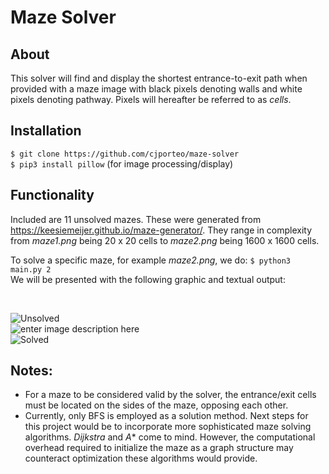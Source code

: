 # Maze Solver
## About
This solver will find and display the shortest entrance-to-exit path when provided with a maze image with black pixels denoting walls and white pixels denoting pathway. Pixels will hereafter be referred to as *cells*.

## Installation
``$ git clone https://github.com/cjporteo/maze-solver``
<br>
``$ pip3 install pillow`` (for image processing/display)

## Functionality
Included are 11 unsolved mazes. These were generated from https://keesiemeijer.github.io/maze-generator/. They range in complexity from *maze1.png* being 20 x 20 cells to *maze2.png* being 1600 x 1600 cells.

To solve a specific maze, for example *maze2.png*, we do:
``$ python3 main.py 2`` 
<br>
We will be presented with the following graphic and textual output:

<br>

![Unsolved](https://scontent-yyz1-1.xx.fbcdn.net/v/t1.15752-9/69257536_2298413867088480_894433514986930176_n.png?_nc_cat=104&_nc_oc=AQkZHIc42OQl1eJJmXgTM9X8mENWtLx22gMhASygLRxFczLom_W0azkce4adbCoSdzs&_nc_ht=scontent-yyz1-1.xx&oh=1238cdc8f846ae84aa18470f12835f8e&oe=5E0E194A)<br>
![enter image description here](https://scontent-yyz1-1.xx.fbcdn.net/v/t1.15752-9/68472252_2462414593795633_3420680132568809472_n.png?_nc_cat=111&_nc_oc=AQmFHjFsfa1Y6KmdlKGLkdGnbdCJZyMjxrnXHjAUfAO-YBprrxAG5lDj7WjXWKo1Pgo&_nc_ht=scontent-yyz1-1.xx&oh=1d7885c57c7b1d7a85e45174ee0e08c8&oe=5E0955A4)<br>
![Solved](https://scontent-yyz1-1.xx.fbcdn.net/v/t1.15752-9/69507639_2388532594549525_2880544336754245632_n.png?_nc_cat=110&_nc_oc=AQlfjt3OhjNjBlODYbZ5cjOSIqDT2Acs87UG3DGSnLtHdBpu1YYJfjSeRU8DNMyB2oo&_nc_ht=scontent-yyz1-1.xx&oh=2be7f6a311fa5cf6497ad21479a8c393&oe=5E04BFE9)<br>
## Notes:

 - For a maze to be considered valid by the solver, the entrance/exit cells must be located on the sides of the maze, opposing each other.
 - Currently, only BFS is employed as a solution method. Next steps for this project would be to incorporate more sophisticated maze solving algorithms. *Dijkstra* and *A** come to mind. However, the computational overhead required to initialize the maze as a graph structure may counteract optimization these algorithms would provide.

